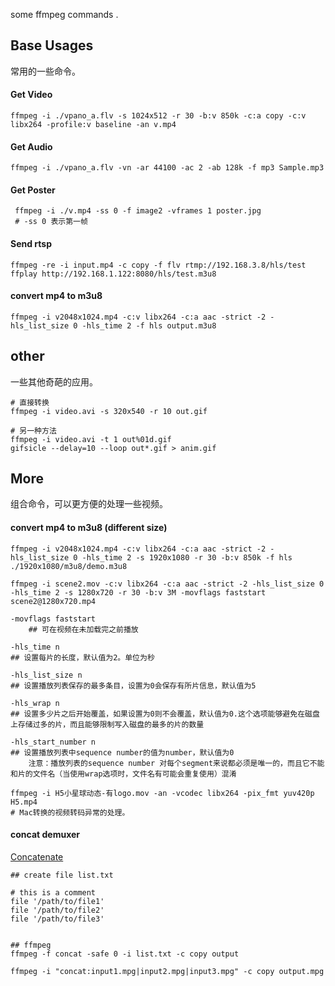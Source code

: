 some ffmpeg commands .

## Base Usages

常用的一些命令。

#### Get Video

```
ffmpeg -i ./vpano_a.flv -s 1024x512 -r 30 -b:v 850k -c:a copy -c:v libx264 -profile:v baseline -an v.mp4
```

#### Get Audio

```
ffmpeg -i ./vpano_a.flv -vn -ar 44100 -ac 2 -ab 128k -f mp3 Sample.mp3
```

#### Get Poster

```
 ffmpeg -i ./v.mp4 -ss 0 -f image2 -vframes 1 poster.jpg
 # -ss 0 表示第一帧
```

#### Send rtsp

```
ffmpeg -re -i input.mp4 -c copy -f flv rtmp://192.168.3.8/hls/test
ffplay http://192.168.1.122:8080/hls/test.m3u8
```

#### convert mp4 to m3u8

```
ffmpeg -i v2048x1024.mp4 -c:v libx264 -c:a aac -strict -2 -hls_list_size 0 -hls_time 2 -f hls output.m3u8
```

## other

一些其他奇葩的应用。

```
# 直接转换
ffmpeg -i video.avi -s 320x540 -r 10 out.gif

# 另一种方法
ffmpeg -i video.avi -t 1 out%01d.gif
gifsicle --delay=10 --loop out*.gif > anim.gif
```

## More 

组合命令，可以更方便的处理一些视频。

#### convert mp4 to m3u8 (different size)

```
ffmpeg -i v2048x1024.mp4 -c:v libx264 -c:a aac -strict -2 -hls_list_size 0 -hls_time 2 -s 1920x1080 -r 30 -b:v 850k -f hls ./1920x1080/m3u8/demo.m3u8

ffmpeg -i scene2.mov -c:v libx264 -c:a aac -strict -2 -hls_list_size 0 -hls_time 2 -s 1280x720 -r 30 -b:v 3M -movflags faststart scene2@1280x720.mp4

-movflags faststart 
    ## 可在视频在未加载完之前播放

-hls_time n
## 设置每片的长度，默认值为2。单位为秒

-hls_list_size n
## 设置播放列表保存的最多条目，设置为0会保存有所片信息，默认值为5

-hls_wrap n
## 设置多少片之后开始覆盖，如果设置为0则不会覆盖，默认值为0.这个选项能够避免在磁盘上存储过多的片，而且能够限制写入磁盘的最多的片的数量

-hls_start_number n
## 设置播放列表中sequence number的值为number，默认值为0
    注意：播放列表的sequence number 对每个segment来说都必须是唯一的，而且它不能和片的文件名（当使用wrap选项时，文件名有可能会重复使用）混淆

ffmpeg -i H5小星球动态-有logo.mov -an -vcodec libx264 -pix_fmt yuv420p H5.mp4
# Mac转换的视频转码异常的处理。
 ```
 
 
 #### concat demuxer
[Concatenate](https://trac.ffmpeg.org/wiki/Concatenate)

 ```
 ## create file list.txt
 
 # this is a comment
file '/path/to/file1'
file '/path/to/file2'
file '/path/to/file3'


## ffmpeg 
ffmpeg -f concat -safe 0 -i list.txt -c copy output

ffmpeg -i "concat:input1.mpg|input2.mpg|input3.mpg" -c copy output.mpg

 ```
